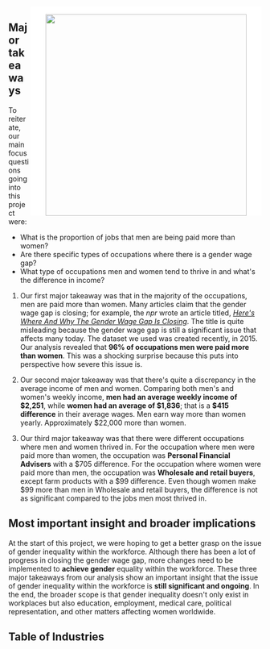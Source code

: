 <img src="https://www.uib.no/sites/w3.uib.no/files/styles/content_main/public/media/likestilling_2.jpg?itok=VTsCT0UB" width="400" align="right" style="border-top:15px solid white;border-right:30px solid white;border-bottom:0px solid black;border-left:30px solid white" />

## Major takeaways

To reiterate, our main focus questions going into this project were:
- What is the proportion of jobs that men are being paid more than women?
- Are there specific types of occupations where there is a gender wage gap?
- What type of occupations men and women tend to thrive in and what's the difference in income?

1.  Our first major takeaway was that in the majority of the occupations, men are paid more than women. Many articles claim that the gender wage gap is closing; for example, the *npr* wrote an article titled, [*Here's Where And Why The Gender Wage Gap Is Closing*](https://www.npr.org/2022/04/19/1093607197/heres-where-and-why-the-gender-wage-gap-is-closing). The title is quite misleading because the gender wage gap is still a significant issue that affects many today. The dataset we used was created recently, in 2015. Our analysis revealed that **96% of occupations men were paid more than women**. This was a shocking surprise because this puts into perspective how severe this issue is.

2.  Our second major takeaway was that there's quite a discrepancy in the average income of men and women. Comparing both men's and women's weekly income, **men had an average weekly income of \$2,251**, while **women had an average of \$1,836**; that is a **\$415 difference** in their average wages. Men earn way more than women yearly. Approximately $22,000 more than women. 

3.  Our third major takeaway was that there were different occupations where men and women thrived in. For the occupation where men were paid more than women, the occupation was **Personal Financial Advisers** with a \$705 difference. For the occupation where women were paid more than men, the occupation was **Wholesale and retail buyers**, except farm products with a \$99 difference. Even though women make $99 more than men in Wholesale and retail buyers, the difference is not as significant compared to the jobs men most thrived in.

## Most important insight and broader implications 

At the start of this project, we were hoping to get a better grasp on the issue of gender inequality within the workforce. Although there has been a lot of progress in closing the gender wage gap, more changes need to be implemented to **achieve gender** equality within the workforce. These three major takeaways from our analysis show an important insight that the issue of gender inequality within the workforce is **still significant and ongoing**. In the end, the broader scope is that gender inequality doesn't only exist in workplaces but also education, employment, medical care, political representation, and other matters affecting women worldwide.

## Table of Industries


